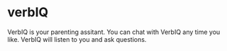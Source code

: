 # verbIQ

VerbIQ is your parenting assitant. You can chat with VerbIQ any time you like. VerbIQ will listen to you and ask questions.

